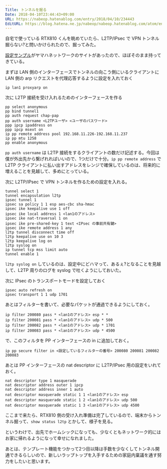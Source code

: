 ```yaml
---
Title: トンネルを掘る
Date: 2018-04-10T23:44:43+09:00
URL: https://nabeop.hatenablog.com/entry/2018/04/10/234443
EditURL: https://blog.hatena.ne.jp/nabeop/nabeop.hatenablog.com/atom/entry/17391345971634047082
---
```


自宅で使っている RTX810 くんを眺めていたら、L2TP/IPsec で VPN トンネル掘らない?と問いかけられたので、掘ってみた。

[設定サンプル](http://www.rtpro.yamaha.co.jp/RT/docs/l2tp_ipsec/index.html)がヤマハネットワークのサイトがあったので、ほぼそのまま持ってきている。

まずは LAN 側のインターフェースでトンネルの向こう側にいるクライアントに LAN 側の arp リクエストを代理応答するように設定を入れておく

```
ip lan1 proxyarp on
```

次に L2TP 接続を受け入れるためのインターフェースを作る

```
pp select anonymous
pp bind tunnel1
pp auth request chap-pap
pp auth username <L2TPユーザ> <ユーザのパスワード>
ppp ipcp ipaddress on
ppp ipcp msext on
ip pp remote address pool 192.168.11.226-192.168.11.237
ip pp mtu 1258
pp enable anonymous

```

`pp auth username` は L2TP 接続をするクライアントの数だけ記述する。今回は僕が外出先から繋げれればいいので、1つだけで十分。`ip pp remote address` で L2TP クライアントに払い出すアドレスをレンジで確保しているのは、将来的に増えることを見越して、多めにとっている。

次に L2TP/IPsec で VPN トンネルを作るための設定を入れる。

```
tunnel select 1
tunnel encapsulation l2tp
ipsec tunnel 1
ipsec sa policy 1 1 esp aes-cbc sha-hmac
ipsec ike keepalive use 1 off
ipsec ike local address 1 <lan1のアドレス>
ipsec ike nat-traversal 1 on
ipsec ike pre-shared-key 1 text <IPsec の事前共有鍵>
ipsec ike remote address 1 any
l2tp tunnel disconnect time off
l2tp keepalive use on 10 3
l2tp keepalive log on
l2tp syslog on
ip tunnel tcp mss limit auto
tunnel enable 1
```

`l2tp syslog on` しているのは、設定中にどハマって、あるぇ?となることを見越して、L2TP 周りのログを syslog で吐くようにしておいた。

次に IPsec のトランスポートモードを設定しておく

```
ipsec auto refresh on
ipsec transport 1 1 udp 1701
```

あとはフィルターを書いて、必要なパケットが通過できるようにしておく。

```
ip filter 200080 pass * <lan1のアドレス> esp * *
ip filter 200081 pass * <lan1のアドレス> udp * 500
ip filter 200082 pass * <lan1のアドレス> udp * 1701
ip filter 200083 pass * <lan1のアドレス> udp * 4500
```

で、このフィルタを PP インターフェースの in に追加しておく。

```
ip pp secure filter in <設定しているフィルターの番号> 200080 200081 200082 200083
```

あとは PP インターフェースの nat descriptor に L2TP/IPsec 用の設定をいれておく。

```
nat descriptor type 1 masquerade
nat descriptor address outer 1 ipcp
nat descriptor address inner 1 auto
nat descriptor masquerade static 1 1 <lan1のアドレス> esp
nat descriptor masquerade static 1 2 <lan1のアドレス> udp 500
nat descriptor masquerade static 1 3 <lan1のアドレス> udp 4500
```

ここまで来たら、RTX810 側の受け入れ準備は完了しているので、端末からトンネル掘って、`show status l2tp` とかして、様子を見る。

というわけで、出先でホームシックになっても、少なくともネットワーク的にはお家に帰れるようになって幸せになれました。

あとは、テンプレート機能をつかって2つ目以降は手数を少なくしてトンネル開通できるらしいので、新しいラップトップを入手するための家庭内稟議を通す努力をしたいと思います。

